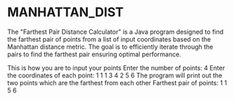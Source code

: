 # MANHATTAN_DIST
The "Farthest Pair Distance Calculator" is a Java program designed to find the farthest pair of points from a list of input coordinates based on the Manhattan distance metric. The goal is to efficiently iterate through the pairs to find the farthest pair ensuring optimal performance.

This is how you are to input your points
    Enter the number of points:
    4
    Enter the coordinates of each point:
    1 1
    1 3
    4 2
    5 6
The program will print out the two points which are the farthest from each other
    Farthest pair of points:
    1 1
    5 6
